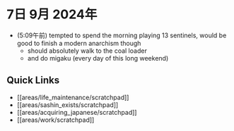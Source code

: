 # 7日 9月 2024年
- (5:09午前) tempted to spend the morning playing 13 sentinels, would be good to finish a modern anarchism though
  - should absolutely walk to the coal loader
  - and do migaku (every day of this long weekend)
 



## Quick Links
- [[areas/life_maintenance/scratchpad]]
- [[areas/sashin_exists/scratchpad]]
- [[areas/acquiring_japanese/scratchpad]]
- [[areas/work/scratchpad]]
